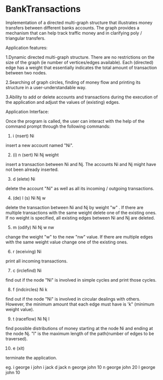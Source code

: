 # BankTransactions
Implementation of a directed multi-graph structure that illustrates money transfers between different banks accounts.
The graph provides a mechanism that can help track traffic money and in clarifying poly / triangular transfers.

Application features:

1.Dynamic directed multi-graph structure. There are no restrictions on the size of the graph (ie number
of vertices/edges available). Each (directed) edge has a weight that essentially indicates
the total amount of transaction between two nodes.

2.Searching of graph circles, finding of money flow and printing its structure in a user-understandable way.

3.Ability to add or delete accounts and transactions during the execution of the application and adjust
the values of (existing) edges.


Application Interface:

Once the program is called, the user can interact with the help of the command prompt through
the following commands:

1. i (nsert) Ni

  insert a new account named "Ni".
  
2. (i) n (sert) Ni Nj weight

  insert a transaction between Ni and Nj. The accounts Ni and Nj might have not been already inserted.
  
3. d (elete) Ni

  delete the account "Ni" as well as all its incoming / outgoing transactions.
  
4. (de) l (s) Ni Nj w

  delete the transaction between Ni and Nj by weight "w" . If there are multiple transactions with the same weight
  delete one of the existing ones. If no weight is specified, all existing edges between Ni and
  Nj are deleted.

5. m (odify) Ni Nj w nw

  change the weight "w" to the new "nw" value. If there are multiple edges with the same weight value
  change one of the existing ones.
  
6. r (eceiving) Ni

  print all incoming transactions.
  
7. c (irclefind) Ni

  find out if the node "Ni" is involved in simple cycles and print those cycles.
  
8. f (indcircles) Ni k

  find out if the node "Ni" is involved in circular dealings with others. However, the minimum amount that
  each edge must have is 'k" (minimum weight value).

9. t (raceflow) Ni Nj l

  find possible distributions of money starting at the node Ni and ending at the node Nj. "l" is the maximum length
  of the path(number of edges to be traversed).
  
10. e (xit)

  terminate the application.
  

eg. 
i george
i john
i jack
d jack
n george john 10
n george john 20
l george john 10
